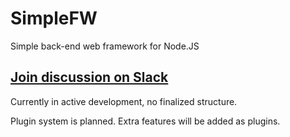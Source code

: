 SimpleFW
===

Simple back-end web framework for Node.JS

## [Join discussion on Slack](https://slofile.com/slack/simplefw)

Currently in active development, no finalized structure.

Plugin system is planned. Extra features will be added as plugins.
